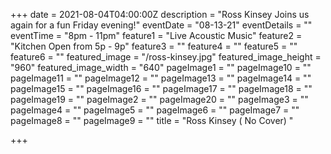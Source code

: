 +++
date = 2021-08-04T04:00:00Z
description = "Ross Kinsey Joins us again for a fun Friday evening!"
eventDate = "08-13-21"
eventDetails = ""
eventTime = "8pm - 11pm"
feature1 = "Live Acoustic Music"
feature2 = "Kitchen Open from 5p - 9p"
feature3 = ""
feature4 = ""
feature5 = ""
feature6 = ""
featured_image = "/ross-kinsey.jpg"
featured_image_height = "960"
featured_image_width = "640"
pageImage1 = ""
pageImage10 = ""
pageImage11 = ""
pageImage12 = ""
pageImage13 = ""
pageImage14 = ""
pageImage15 = ""
pageImage16 = ""
pageImage17 = ""
pageImage18 = ""
pageImage19 = ""
pageImage2 = ""
pageImage20 = ""
pageImage3 = ""
pageImage4 = ""
pageImage5 = ""
pageImage6 = ""
pageImage7 = ""
pageImage8 = ""
pageImage9 = ""
title = "Ross Kinsey ( No Cover) "

+++
